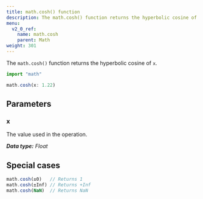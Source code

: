 ```yaml
---
title: math.cosh() function
description: The math.cosh() function returns the hyperbolic cosine of `x`.
menu:
  v2_0_ref:
    name: math.cosh
    parent: Math
weight: 301
---
```


The `math.cosh()` function returns the hyperbolic cosine of `x`.

```js
import "math"

math.cosh(x: 1.22)
```

## Parameters

### x
The value used in the operation.

_**Data type:** Float_

## Special cases
```js
math.cosh(±0)   // Returns 1
math.cosh(±Inf) // Returns +Inf
math.cosh(NaN)  // Returns NaN
```

